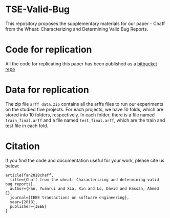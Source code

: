 # TSE-Valid-Bug
This repository proposes the supplementary materials for our paper - Chaff from the Wheat: Characterizing and Determining Valid Bug Reports.

# Code for replication
All the code for replicating this paper has been published as a [bitbucket repo](https://bitbucket.org/Yuanrui/bugreportsmining/src/master/)


# Data for replication
The zip file `arff data.zip` contains all the arffs files to run our experiments on the studied five projects. For each projects, we have 10 folds, which are stored into 10 folders, respectively. In each folder, there is a file named `train_final.arff` and a file named `test_final.arff`, which are the train and test file in each fold.

# Citation
If you find the code and documentation useful for your work, please cite us below:

```
article{fan2018chaff,
  title={Chaff from the wheat: Characterizing and determining valid bug reports},
  author={Fan, Yuanrui and Xia, Xin and Lo, David and Hassan, Ahmed E},
  journal={IEEE transactions on software engineering},
  year={2018},
  publisher={IEEE}
}
```
